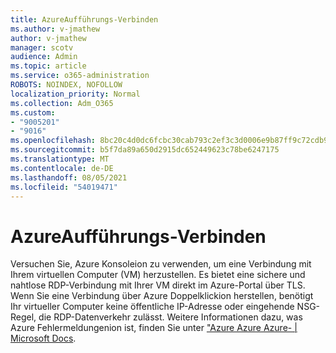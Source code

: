 ```yaml
---
title: AzureAufführungs-Verbinden
ms.author: v-jmathew
author: v-jmathew
manager: scotv
audience: Admin
ms.topic: article
ms.service: o365-administration
ROBOTS: NOINDEX, NOFOLLOW
localization_priority: Normal
ms.collection: Adm_O365
ms.custom:
- "9005201"
- "9016"
ms.openlocfilehash: 8bc20c4d0dc6fcbc30cab793c2ef3c3d0006e9b87ff9c72cdb9ad27a5f2080ef
ms.sourcegitcommit: b5f7da89a650d2915dc652449623c78be6247175
ms.translationtype: MT
ms.contentlocale: de-DE
ms.lasthandoff: 08/05/2021
ms.locfileid: "54019471"
---
```

# <a name="azure-bastion-connect"></a>AzureAufführungs-Verbinden

Versuchen Sie, Azure Konsoleion zu verwenden, um eine Verbindung mit Ihrem virtuellen Computer (VM) herzustellen. Es bietet eine sichere und nahtlose RDP-Verbindung mit Ihrer VM direkt im Azure-Portal über TLS. Wenn Sie eine Verbindung über Azure Doppelklickion herstellen, benötigt Ihr virtueller Computer keine öffentliche IP-Adresse oder eingehende NSG-Regel, die RDP-Datenverkehr zulässt. Weitere Informationen dazu, was Azure Fehlermeldungenion ist, finden Sie unter ["Azure Azure Azure- | Microsoft Docs](https://docs.microsoft.com/azure/bastion/bastion-overview).
